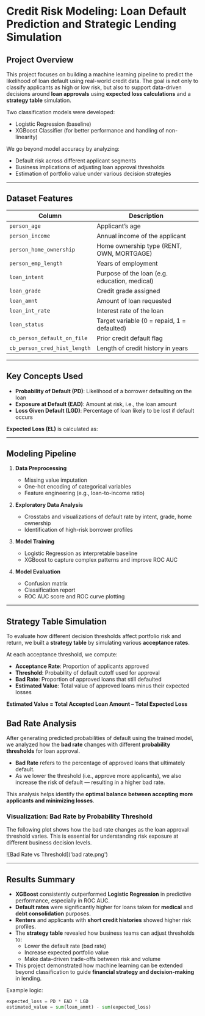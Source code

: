 # Credit Risk Modeling: Loan Default Prediction and Strategic Lending Simulation

## Project Overview

This project focuses on building a machine learning pipeline to predict the likelihood of loan default using real-world credit data. The goal is not only to classify applicants as high or low risk, but also to support data-driven decisions around **loan approvals** using **expected loss calculations** and a **strategy table** simulation.

Two classification models were developed:
- Logistic Regression (baseline)
- XGBoost Classifier (for better performance and handling of non-linearity)

We go beyond model accuracy by analyzing:
- Default risk across different applicant segments
- Business implications of adjusting loan approval thresholds
- Estimation of portfolio value under various decision strategies

---

## Dataset Features

| Column | Description |
|--------|-------------|
| `person_age` | Applicant’s age |
| `person_income` | Annual income of the applicant |
| `person_home_ownership` | Home ownership type (RENT, OWN, MORTGAGE) |
| `person_emp_length` | Years of employment |
| `loan_intent` | Purpose of the loan (e.g. education, medical) |
| `loan_grade` | Credit grade assigned |
| `loan_amnt` | Amount of loan requested |
| `loan_int_rate` | Interest rate of the loan |
| `loan_status` | Target variable (0 = repaid, 1 = defaulted) |
| `cb_person_default_on_file` | Prior credit default flag |
| `cb_person_cred_hist_length` | Length of credit history in years |

---

## Key Concepts Used

- **Probability of Default (PD)**: Likelihood of a borrower defaulting on the loan
- **Exposure at Default (EAD)**: Amount at risk, i.e., the loan amount
- **Loss Given Default (LGD)**: Percentage of loan likely to be lost if default occurs

**Expected Loss (EL)** is calculated as:


---

## Modeling Pipeline

1. **Data Preprocessing**
   - Missing value imputation
   - One-hot encoding of categorical variables
   - Feature engineering (e.g., loan-to-income ratio)

2. **Exploratory Data Analysis**
   - Crosstabs and visualizations of default rate by intent, grade, home ownership
   - Identification of high-risk borrower profiles

3. **Model Training**
   - Logistic Regression as interpretable baseline
   - XGBoost to capture complex patterns and improve ROC AUC

4. **Model Evaluation**
   - Confusion matrix
   - Classification report
   - ROC AUC score and ROC curve plotting

---

## Strategy Table Simulation

To evaluate how different decision thresholds affect portfolio risk and return, we built a **strategy table** by simulating various **acceptance rates**.

At each acceptance threshold, we compute:

- **Acceptance Rate**: Proportion of applicants approved
- **Threshold**: Probability of default cutoff used for approval
- **Bad Rate**: Proportion of approved loans that still defaulted
- **Estimated Value**: Total value of approved loans minus their expected losses

**Estimated Value = Total Accepted Loan Amount – Total Expected Loss**


## Bad Rate Analysis

After generating predicted probabilities of default using the trained model, we analyzed how the **bad rate** changes with different **probability thresholds** for loan approval.

- **Bad Rate** refers to the percentage of approved loans that ultimately default.
- As we lower the threshold (i.e., approve more applicants), we also increase the risk of default — resulting in a higher bad rate.

This analysis helps identify the **optimal balance between accepting more applicants and minimizing losses**.

### Visualization: Bad Rate by Probability Threshold

The following plot shows how the bad rate changes as the loan approval threshold varies. This is essential for understanding risk exposure at different business decision levels.

![Bad Rate vs Threshold]('bad rate.png')

---

## Results Summary

- **XGBoost** consistently outperformed **Logistic Regression** in predictive performance, especially in ROC AUC.
- **Default rates** were significantly higher for loans taken for **medical** and **debt consolidation** purposes.
- **Renters** and applicants with **short credit histories** showed higher risk profiles.
- The **strategy table** revealed how business teams can adjust thresholds to:
  - Lower the default rate (bad rate)
  - Increase expected portfolio value
  - Make data-driven trade-offs between risk and volume
- This project demonstrated how machine learning can be extended beyond classification to guide **financial strategy and decision-making** in lending.


Example logic:

```python
expected_loss = PD * EAD * LGD
estimated_value = sum(loan_amnt) - sum(expected_loss)
